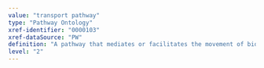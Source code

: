 ```yaml
---
value: "transport pathway"
type: "Pathway Ontology"
xref-identifier: "0000103"
xref-dataSource: "PW"
definition: "A pathway that mediates or facilitates the movement of biochemical material, organic and inorganic substances and/or drugs."
level: "2"
---
```

